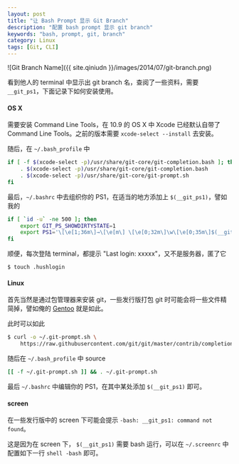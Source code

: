 ```yaml
---
layout: post
title: "让 Bash Prompt 显示 Git Branch"
description: "配置 bash prompt 显示 git branch"
keywords: "bash, prompt, git, branch"
category: Linux
tags: [Git, CLI]
---
```


![Git Branch Name]({{ site.qiniudn }}/images/2014/07/git-branch.png)

看到他人的 terminal 中显示出 git branch 名，查阅了一些资料，需要 `__git_ps1`，下面记录下如何安装使用。

<!-- more -->
#### OS X

需要安装 Command Line Tools，在 10.9 的 OS X 中 Xcode 已经默认自带了 Command Line Tools。之前的版本需要 `xcode-select --install` 去安装。

随后，在 `~/.bash_profile` 中

```sh
if [ -f $(xcode-select -p)/usr/share/git-core/git-completion.bash ]; then
    . $(xcode-select -p)/usr/share/git-core/git-completion.bash
    . $(xcode-select -p)/usr/share/git-core/git-prompt.sh
fi
```

最后，`~/.bashrc` 中去组织你的 PS1，在适当的地方添加上 `$(__git_ps1)`，譬如我的

```sh
if [ `id -u` -ne 500 ]; then
    export GIT_PS_SHOWDIRTYSTATE=1
    export PS1='\[\e[1;36m\]→\[\e[m\] \[\e[0;32m\]\w\[\e[0;35m\]$(__git_ps1)\[\e[1;32m\] \$\[\e[m\] '
fi
```

顺便，每次登陆 terminal，都提示 "Last login: xxxxx"，又不是服务器，匿了它

    $ touch .hushlogin

#### Linux

首先当然是通过包管理器来安装 git，一些发行版打包 git 时可能会将一些文件精简掉，譬如俺的 [Gentoo](https://bugs.gentoo.org/show_bug.cgi?id=477920) 就是如此。

此时可以如此

```sh
$ curl -o ~/.git-prompt.sh \
    https://raw.githubusercontent.com/git/git/master/contrib/completion/git-prompt.sh
```

随后在 `~/.bash_profile` 中 source

```sh
[[ -f ~/.git-prompt.sh ]] && . ~/.git-prompt.sh
```

最后 `~/.bashrc` 中编辑你的 PS1，在其中某处添加 `$(__git_ps1)` 即可。

#### screen

在一些发行版中的 screen 下可能会提示 `-bash: __git_ps1: command not found`。

这是因为在 screen 下， `$(__git_ps1)` 需要 bash 运行，可以在 `~/.screenrc` 中配置如下一行  `shell -bash` 即可。
